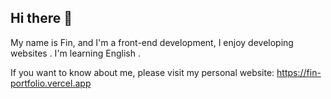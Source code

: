 ## Hi there 👋

My name is Fin, and I'm a front-end development, I enjoy developing websites . I'm learning English .

If you want to know about me, please visit my personal website: https://fin-portfolio.vercel.app

<!--
**sunyangy/sunyangy** is a ✨ _special_ ✨ repository because its `README.md` (this file) appears on your GitHub profile.

Here are some ideas to get you started:

- 🔭 I’m currently working on ...
- 🌱 I’m currently learning ...
- 👯 I’m looking to collaborate on ...
- 🤔 I’m looking for help with ...
- 💬 Ask me about ...
- 📫 How to reach me: ...
- 😄 Pronouns: ...
- ⚡ Fun fact: ...
-->
